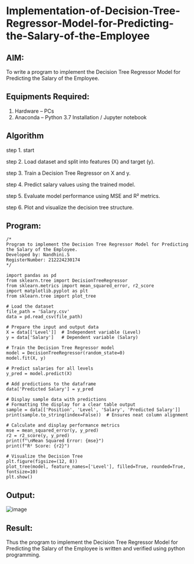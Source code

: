 # Implementation-of-Decision-Tree-Regressor-Model-for-Predicting-the-Salary-of-the-Employee

## AIM:
To write a program to implement the Decision Tree Regressor Model for Predicting the Salary of the Employee.

## Equipments Required:
1. Hardware – PCs
2. Anaconda – Python 3.7 Installation / Jupyter notebook

## Algorithm

step 1. start

step 2. Load dataset and split into features (X) and target (y).

step 3. Train a Decision Tree Regressor on X and y.

step 4. Predict salary values using the trained model.

step 5. Evaluate model performance using MSE and R² metrics.

step 6. Plot and visualize the decision tree structure.

## Program:
```
/*
Program to implement the Decision Tree Regressor Model for Predicting the Salary of the Employee.
Developed by: Nandhini.S
RegisterNumber: 212224230174
*/
```
```
import pandas as pd
from sklearn.tree import DecisionTreeRegressor
from sklearn.metrics import mean_squared_error, r2_score
import matplotlib.pyplot as plt
from sklearn.tree import plot_tree

# Load the dataset
file_path = 'Salary.csv'
data = pd.read_csv(file_path)

# Prepare the input and output data
X = data[['Level']]  # Independent variable (Level)
y = data['Salary']   # Dependent variable (Salary)

# Train the Decision Tree Regressor model
model = DecisionTreeRegressor(random_state=0)
model.fit(X, y)

# Predict salaries for all levels
y_pred = model.predict(X)

# Add predictions to the dataframe
data['Predicted Salary'] = y_pred

# Display sample data with predictions
# Formatting the display for a clear table output
sample = data[['Position', 'Level', 'Salary', 'Predicted Salary']]
print(sample.to_string(index=False))  # Ensures neat column alignment

# Calculate and display performance metrics
mse = mean_squared_error(y, y_pred)
r2 = r2_score(y, y_pred)
print(f"\nMean Squared Error: {mse}")
print(f"R² Score: {r2}")

# Visualize the Decision Tree
plt.figure(figsize=(12, 8))
plot_tree(model, feature_names=['Level'], filled=True, rounded=True, fontsize=10)
plt.show()
```

## Output:

![image](https://github.com/user-attachments/assets/c599ea3c-f9a9-4482-b0cd-88f4afb51909)


## Result:
Thus the program to implement the Decision Tree Regressor Model for Predicting the Salary of the Employee is written and verified using python programming.
